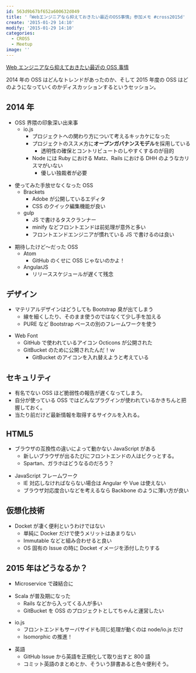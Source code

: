 ```yaml
---
id: 563d9b67bf652a600632d049
title: '「Webエンジニアなら抑えておきたい最近のOSS事情」参加メモ #cross2015d'
create: '2015-01-29 14:10'
modify: '2015-01-29 14:10'
categories:
  - CROSS
  - Meetup
image: ''
---
```


[Web エンジニアなら抑えておきたい最近の OSS 事情](http://2015.cross-party.com/program/d3)

2014 年の OSS はどんなトレンドがあったのか、そして 2015 年度の OSS はどのようになっていくのかディスカッションするというセッション。

## 2014 年

- OSS 界隈の印象深い出来事
  - io.js
    - プロジェクトへの関わり方について考えるキッカケになった
    - プロジェクトのススメ方に**オープンガバナンスモデル**を採用している
      - 透明性の確保とコントリビュートのしやすくするのが目的
    - Node には Ruby における Matz、Rails における DHH のようなカリスマがいない
      - 優しい独裁者が必要

* 使ってみた手放せなくなった OSS
  - Brackets
    - Adobe が公開しているエディタ
    - CSS のクイック編集機能が良い
  - gulp
    - JS で書けるタスクランナー
    - minify などフロントエンドは前処理が意外と多い
    - フロントエンドエンジニアが慣れている JS で書けるのは良い

- 期待したけど〜だった OSS
  - Atom
    - GitHub のくせに OSS じゃないのかよ！
  - AngularJS
    - リリーススケジュールが遅くて残念

<!-- more -->

## デザイン

- マテリアルデザインはどうしても Bootstrap 臭が出てしまう
  - 線を細くしたり、そのまま使うのではなくて少し手を加える
  - PURE など Bootstrap ベースの別のフレームワークを使う

* Web Font
  - GitHub で使われているアイコン Octicons が公開された
  - GitBucket のために公開されたんだ！ｗ
    - GitBucket のアイコンを入れ替えようと考えている

## セキュリティ

- 有名でない OSS ほど脆弱性の報告が遅くなってしまう。
- 自分が使っている OSS ではどんなプラグインが使われているかきちんと把握しておく。
- 当たり前だけど最新情報を取得するサイクルを入れる。

## HTML5

- ブラウザの互換性の違いによって動かない JavaScript がある
  - 新しいブラウザが出るたびにフロントエンドの人はビクっとする。
  - Spartan、ガラホはどうなるのだろう？

* JavaScript フレームワーク
  - IE 対応しなければならない場合は Angular や Vue は使えない
  - ブラウザ対応度合いなどを考えるなら Backbone のように薄い方が良い

## 仮想化技術

- Docket が凄く便利というわけではない
  - 単純に Docker だけで使うメリットはあまりない
  - Immutable などと組み合わせると良い
  - OS 固有の Issue の時に Docket イメージを添付したりする

## 2015 年はどうなるか？

- Microservice で疎結合に

* Scala が普及期になった
  - Rails などから入ってくる人が多い
  - GitBucket を OSS のプロジェクトとしてちゃんと運営したい

- io.js
  - フロントエンドもサーバサイドも同じ処理が動くのは node/io.js だけ
  - Isomorphic の推進！

* 英語
  - GitHub Issue から英語を正規化して取り出すと 800 語
  - コミット英語のまとめとか、そういう辞書あると色々便利そう。
